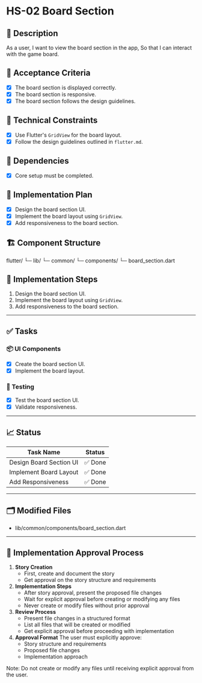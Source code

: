 # HS-02 Board Section

## 📝 Description

As a user,
I want to view the board section in the app,
So that I can interact with the game board.

## 🎯 Acceptance Criteria

- [x] The board section is displayed correctly.
- [x] The board section is responsive.
- [x] The board section follows the design guidelines.

## 🧩 Technical Constraints

- [x] Use Flutter's `GridView` for the board layout.
- [x] Follow the design guidelines outlined in `flutter.md`.

## 🔧 Dependencies

- [x] Core setup must be completed.

## 🔨 Implementation Plan

- [x] Design the board section UI.
- [x] Implement the board layout using `GridView`.
- [x] Add responsiveness to the board section.

## 🏗 Component Structure

flutter/
└─ lib/
   └─ common/
       └─ components/
           └─ board_section.dart

## 📝 Implementation Steps

1. Design the board section UI.
2. Implement the board layout using `GridView`.
3. Add responsiveness to the board section.

---

## ✅ Tasks

### 📦 UI Components

- [x] Create the board section UI.
- [x] Implement the board layout.

### 🧪 Testing

- [x] Test the board section UI.
- [x] Validate responsiveness.

---

## 📈 Status

| Task Name                 | Status         |
| ------------------------- | -------------- |
| Design Board Section UI   | ✅ Done        |
| Implement Board Layout    | ✅ Done        |
| Add Responsiveness        | ✅ Done        |

---

## 🗂 Modified Files

- lib/common/components/board_section.dart

---

## 🚨 Implementation Approval Process

1. **Story Creation**
   - First, create and document the story
   - Get approval on the story structure and requirements
2. **Implementation Steps**
   - After story approval, present the proposed file changes
   - Wait for explicit approval before creating or modifying any files
   - Never create or modify files without prior approval
3. **Review Process**
   - Present file changes in a structured format
   - List all files that will be created or modified
   - Get explicit approval before proceeding with implementation
4. **Approval Format**
   The user must explicitly approve:
   - Story structure and requirements
   - Proposed file changes
   - Implementation approach

Note: Do not create or modify any files until receiving explicit approval from the user.
